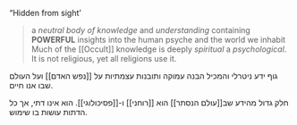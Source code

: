 “Hidden from sight’ 

> a *neutral body of knowledge* and _understanding_ containing **POWERFUL** insights into the human psyche and the world we inhabit
> Much of the [[Occult]] knowledge is deeply _spiritual_ a *psychological*. It is not religious, yet all religions use it.



גוף ידע ניטרלי והמכיל הבנה עמוקה ותובנות עצמתיות על [[נפש האדם]] ועל העולם שבו אנו חיים.

חלק גדול מהידע שב[[עולם הנסתר]] הוא [[רוחני]] ו-[[פסיכולוגי]].
הוא אינו דתי, אך כל הדתות עושות בו שימוש.
